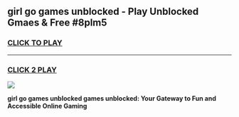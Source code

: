 
## girl go games unblocked - Play Unblocked Gmaes & Free #8plm5
<h3>
<a href="https://news.freeplayer.one?title=girl_go_games_unblocked&ref=24F">CLICK TO PLAY</a></h3>
<hr>

<h3>
<a href="https://news.freeplayer.one?title=girl_go_games_unblocked&ref=24F">CLICK 2 PLAY</a>
  
</h3>

<a href="https://news.freeplayer.one?title=girl_go_games_unblocked&ref=24F/"><img src="https://clearcache.store/games.png"></a>


**girl go games unblocked games unblocked: Your Gateway to Fun and Accessible Online Gaming**
